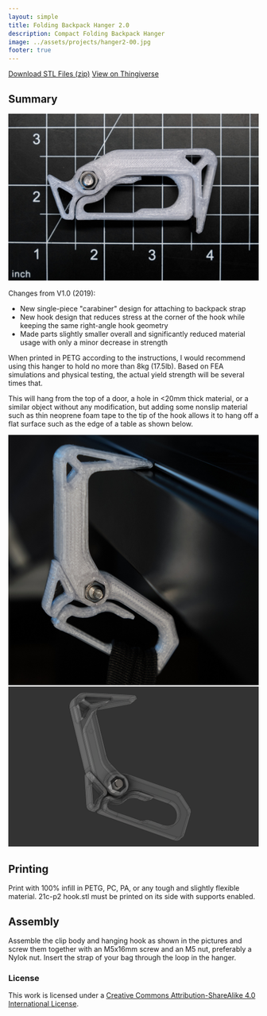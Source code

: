 ```yaml
---
layout: simple
title: Folding Backpack Hanger 2.0
description: Compact Folding Backpack Hanger
image: ../assets/projects/hanger2-00.jpg
footer: true
---
```


<a href="../assets/projects/hanger2-stl.zip" class="button">Download STL Files (zip)</a>
<a href="https://www.thingiverse.com/thing:5022877" class="button">View on Thingiverse</a>

## Summary

![](../assets/projects/hanger2-00.jpg)

Changes from V1.0 (2019):
* New single-piece "carabiner" design for attaching to backpack strap
* New hook design that reduces stress at the corner of the hook while keeping the same right-angle hook geometry
* Made parts slightly smaller overall and significantly reduced material usage with only a minor decrease in strength

When printed in PETG according to the instructions, I would recommend using this hanger to hold no more than 8kg (17.5lb). Based on FEA simulations and physical testing, the actual yield strength will be several times that.

This will hang from the top of a door, a hole in <20mm thick material, or a similar object without any modification, but adding some nonslip material such as thin neoprene foam tape to the tip of the hook allows it to hang off a flat surface such as the edge of a table as shown below.

![](../assets/projects/hanger2-01.jpg)
![](../assets/projects/hanger2-02.png)

## Printing
Print with 100% infill in PETG, PC, PA, or any tough and slightly flexible material. 21c-p2 hook.stl must be printed on its side with supports enabled.

## Assembly
Assemble the clip body and hanging hook as shown in the pictures and screw them together with an M5x16mm screw and an M5 nut, preferably a Nylok nut. Insert the strap of your bag through the loop in the hanger.

### License
This work is licensed under a [Creative Commons Attribution-ShareAlike 4.0 International License](http://creativecommons.org/licenses/by-sa/4.0/).
